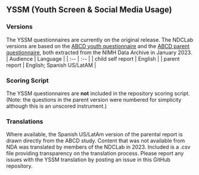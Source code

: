 ## YSSM (Youth Screen & Social Media Usage)

### Versions
The YSSM questionnaires are currently on the original release. The NDCLab versions are based on the [ABCD youth questionnaire](https://nda.nih.gov/data_structure.html?short_name=abcd_stq01) and the [ABCD parent questionnaire](https://nda.nih.gov/data_structure.html?short_name=stq01), both extracted from the NIMH Data Archive in January 2023.
| Audience | Language |
| :--  | :--  |
| child self report | English  |
| parent report | English; Spanish US/LatAM |


### Scoring Script
The YSSM questionnaires are **not** included in the repository scoring script. (Note: the questions in the parent version were numbered for simplicity although this is an unscored instrument.)


### Translations
Where available, the Spanish US/LatAm version of the parental report is drawn directly from the ABCD study. Content that was not available from NDA was translated by members of the NDCLab in 2023.  Included is a .csv file providing transparency on the translation process. Please report any issues with the YSSM translation by posting an issue in this GitHub repository.